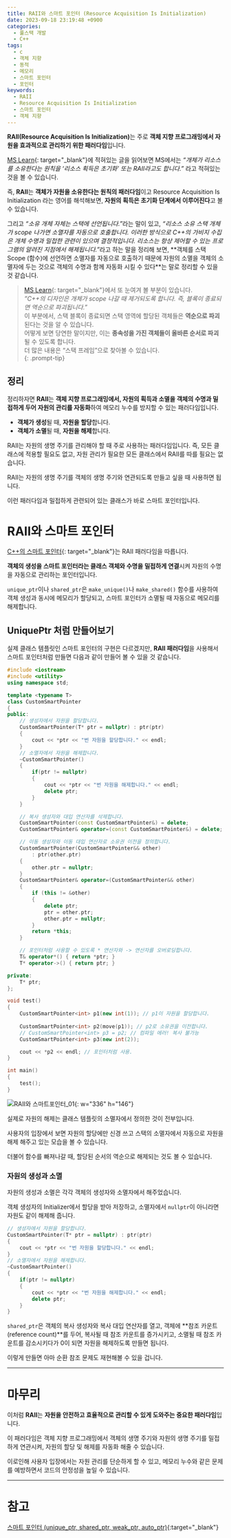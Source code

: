 ```yaml
---
title: RAII와 스마트 포인터 (Resource Acquisition Is Initialization)
date: 2023-09-18 23:19:48 +0900
categories:
  - 풀스택 개발
  - C++
tags:
  - c
  - 객체 지향
  - 동적
  - 메모리
  - 스마트 포인터
  - 포인터
keywords:
  - RAII
  - Resource Acquisition Is Initialization
  - 스마트 포인터
  - 객체 지향
---
```


<span class="keyword">**RAII(Resource Acquisition Is Initialization)**</span>는 주로 <span class="font_highlight">**객체 지향 프로그래밍에서 자원을 효과적으로 관리하기 위한 패러다임**</span>입니다.

[MS Learn](https://learn.microsoft.com/ko-kr/cpp/cpp/object-lifetime-and-resource-management-modern-cpp?view=msvc-170){: target="_blank"}에 적혀있는 글을 읽어보면 MS에서는 <span class="text-muted serif">*“개체가 리소스를 소유한다는 원칙을 ‘리소스 획득은 초기화’ 또는 RAII라고도 합니다.”*</span> 라고 적혀있는 것을 볼 수 있습니다.

즉, <span class="keyword">**RAII**</span>는 <span class="important">**객체가 자원을 소유한다는 원칙의 패러다임**</span>이고 Resource Acquisition Is Initialization 라는 영어를 해석해보면, <span class="important">**자원의 획득은 초기화 단계에서 이루어진다**</span>고 볼 수 있습니다.

그리고 <span class="text-muted serif">*“소유 개체 자체는 스택에 선언됩니다.”*</span>라는 말이 있고, <span class="text-muted serif">*“리소스 소유 스택 개체가 scope 나가면 소멸자를 자동으로 호출합니다. 이러한 방식으로 C++의 가비지 수집은 개체 수명과 밀접한 관련이 있으며 결정적입니다. 리소스는 항상 제어할 수 있는 프로그램의 알려진 지점에서 해제됩니다.”*</span>라고 하는 말을 정리해 보면, **<span class="font_highlight">객체를 스택 Scope (함수)에 선언하면 소멸자를 자동으로 호출</span>하기 때문에 <span class="font_highlight">자원의 소멸을 객체의 소멸자에 두는 것으로 객체의 수명과 함께 자동화 시킬 수 있다</span>**는 말로 정리할 수 있을 것 같습니다.


> [MS Learn](https://learn.microsoft.com/ko-kr/cpp/cpp/object-lifetime-and-resource-management-modern-cpp?view=msvc-170){: target="_blank"}에서 또 눈여겨 볼 부분이 있습니다. <br>
> <span class="serif">*”C++의 디자인은 개체가 scope 나갈 때 제거되도록 합니다. 즉, 블록이 종료되면 역순으로 파괴됩니다.”*</span> <br>
> 이 부분에서, 스택 블록이 종료되면 스택 영역에 할당된 객체들은 **역순으로 파괴**된다는 것을 알 수 있습니다.<br>
> 어떻게 보면 당연한 말이지만, 이는 **종속성을 가진 객체들이 올바른 순서로 파괴**될 수 있도록 합니다. <br>
> 더 많은 내용은 “스택 프레임”으로 찾아볼 수 있습니다. <br>
{: .prompt-tip}
<!-- TODO: 스택 프레임 링크 -->

## 정리

정리하자면 <span class="keyword">**RAII**</span>는 <span class="font_highlight">**객체 지향 프로그래밍에서, 자원의 획득과 소멸을 객체의 수명과 밀접하게 두어 자원의 관리를 자동화**</span>하여 메모리 누수를 방지할 수 있는 패러다임입니다.

- **객체가 생성**될 때, **자원을 할당**합니다.
- **객체가 소멸**될 때, **자원을 해제**합니다.

RAII는 자원의 생명 주기를 관리해야 할 때 주로 사용하는 패러다임입니다. 즉, 모든 클래스에 적용할 필요도 없고, 자원 관리가 필요한 모든 클래스에서 RAII를 따를 필요는 없습니다.

RAII는 자원의 생명 주기를 객체의 생명 주기와 연관되도록 만들고 싶을 때 사용하면 됩니다.

이런 패러다임과 밀접하게 관련되어 있는 클래스가 바로 스마트 포인터입니다.

# RAII와 스마트 포인터

[C++의 스마트 포인터](/posts/%EC%8A%A4%EB%A7%88%ED%8A%B8-%ED%8F%AC%EC%9D%B8%ED%84%B0-unique-ptr-shared-ptr-weak-ptr-auto-ptr/){: target="_blank"}는 RAII 패러다임을 따릅니다.

**객체의 생성을 스마트 포인터라는 클래스 객체와 수명을 밀접하게 연결**시켜 자원의 수명을 자동으로 관리하는 포인터입니다.

`unique_ptr`이나 `shared_ptr`은 `make_unique()`나 `make_shared()` 함수를 사용하여 객체 생성과 동시에 메모리가 할당되고, 스마트 포인터가 소멸될 때 자동으로 메모리를 해제합니다.

## UniquePtr 처럼 만들어보기

실제 클래스 템플릿인 스마트 포인터의 구현은 다르겠지만, **RAII 패러다임**을 사용해서 스마트 포인터처럼 만들면 다음과 같이 만들어 볼 수 있을 것 같습니다.

```cpp
#include <iostream>
#include <utility>
using namespace std;

template <typename T>
class CustomSmartPointer
{
public:
	// 생성자에서 자원을 할당합니다.
	CustomSmartPointer(T* ptr = nullptr) : ptr(ptr)
	{
		cout << *ptr << "번 자원을 할당합니다." << endl;
	}
	// 소멸자에서 자원을 해제합니다.
	~CustomSmartPointer()
	{
		if(ptr != nullptr)
		{
			cout << *ptr << "번 자원을 해제합니다." << endl;
			delete ptr;
		}
	}

	// 복사 생성자와 대입 연산자를 삭제합니다.
	CustomSmartPointer(const CustomSmartPointer&) = delete;
	CustomSmartPointer& operator=(const CustomSmartPointer&) = delete;

	// 이동 생성자와 이동 대입 연산자로 소유권 이전을 정의합니다.
	CustomSmartPointer(CustomSmartPointer&& other)
		: ptr(other.ptr)
	{
		other.ptr = nullptr;
	}
	CustomSmartPointer& operator=(CustomSmartPointer&& other)
	{
		if (this != &other)
		{
			delete ptr;
			ptr = other.ptr;
			other.ptr = nullptr;
		}
		return *this;
	}

	// 포인터처럼 사용할 수 있도록 * 연산자와 -> 연산자를 오버로딩합니다.
	T& operator*() { return *ptr; }
	T* operator->() { return ptr; }

private:
	T* ptr;
};

void test()
{
	CustomSmartPointer<int> p1(new int(1)); // p1이 자원을 할당합니다.
	
	CustomSmartPointer<int> p2(move(p1)); // p2로 소유권을 이전합니다.
	// CustomSmartPointer<int> p3 = p2; // 컴파일 에러! 복사 불가능
	CustomSmartPointer<int> p3(new int(2));

	cout << *p2 << endl; // 포인터처럼 사용.
}

int main()
{
	test();
}
```

![RAII와 스마트포인터_01](https://i.postimg.cc/HxXVYxhK/RAII-01.png){: w="336" h="146"}

실제로 자원의 해제는 클래스 템플릿의 소멸자에서 정의한 것이 전부입니다.

사용자의 입장에서 보면 자원의 할당에만 신경 쓰고 스택의 소멸자에서 자동으로 자원을 해제 해주고 있는 모습을 볼 수 있습니다.

더불어 함수를 빠져나갈 때, 할당된 순서의 역순으로 해제되는 것도 볼 수 있습니다.

### 자원의 생성과 소멸

자원의 생성과 소멸은 각각 객체의 생성자와 소멸자에서 해주었습니다.

객체 생성자의 Initializer에서 할당을 받아 저장하고, 소멸자에서 `nullptr`이 아니라면 자원도 같이 해제해 줍니다.

```cpp
// 생성자에서 자원을 할당합니다.
CustomSmartPointer(T* ptr = nullptr) : ptr(ptr)
{
	cout << *ptr << "번 자원을 할당합니다." << endl;
}
// 소멸자에서 자원을 해제합니다.
~CustomSmartPointer()
{
	if(ptr != nullptr)
	{
		cout << *ptr << "번 자원을 해제합니다." << endl;
		delete ptr;
	}
}
```

`shared_ptr`은 객체의 복사 생성자와 복사 대입 연산자를 열고, 객체에 **참조 카운트(reference count)**를 두어, 복사될 때 참조 카운트를 증가시키고, 소멸될 때 참조 카운트를 감소시키다가 0이 되면 자원을 해제하도록 만들면 됩니다.

이렇게 만들면 아마 순환 참조 문제도 재현해볼 수 있을 겁니다.

---

# 마무리

이처럼 <span class="keyword">**RAII**</span>는 **자원을 안전하고 효율적으로 관리할 수 있게 도와주는 중요한 패러다임**입니다.

이 패러다임은 객체 지향 프로그래밍에서 객체의 생명 주기와 자원의 생명 주기를 밀접하게 연관시켜, 자원의 할당 및 해제를 자동화 해줄 수 있습니다.

이로인해 사용자 입장에서는 자원 관리를 단순하게 할 수 있고, 메모리 누수와 같은 문제를 예방하면서 코드의 안정성을 높일 수 있습니다.

---

# 참고

[스마트 포인터 (unique_ptr, shared_ptr, weak_ptr, auto_ptr)](/posts/%EC%8A%A4%EB%A7%88%ED%8A%B8-%ED%8F%AC%EC%9D%B8%ED%84%B0-unique-ptr-shared-ptr-weak-ptr-auto-ptr/){:target="_blank"}